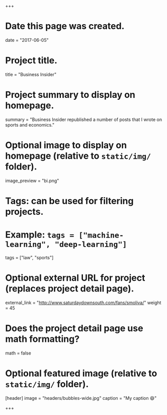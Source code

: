 +++
# Date this page was created.
date = "2017-06-05"

# Project title.
title = "Business Insider"

# Project summary to display on homepage.
summary = "Business Insider republished a number of posts that I wrote on sports and economics."

# Optional image to display on homepage (relative to `static/img/` folder).
image_preview = "bi.png"
# Tags: can be used for filtering projects.
# Example: `tags = ["machine-learning", "deep-learning"]`
tags = ["law", "sports"]

# Optional external URL for project (replaces project detail page).
external_link = "http://www.saturdaydownsouth.com/fans/smoliva/"
weight = 45

# Does the project detail page use math formatting?
math = false

# Optional featured image (relative to `static/img/` folder).
[header]
image = "headers/bubbles-wide.jpg"
caption = "My caption :smile:"

+++
